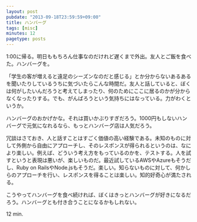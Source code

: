 ```yaml
---
layout: post
pubdate: "2013-09-18T23:59:59+09:00"
title: ハンバーグ
tags: [misc]
minutes: 12
pagetype: posts
---
```

1:00に帰る。明日ももちろん仕事なのだけれど遅くまで外出。友人とご飯を食べた。ハンバーグを。

「学生の客が増えると遠足のシーズンなのだと感じる」とか分からないあるあるを聞いたりしているうちに気づいたらこんな時間だ。友人と話していると、ぼくは何がしたいんだろうと考えてしまったり、何のためにここに居るのかが分からなくなったりする。でも、がんばろうという気持ちにはなっている。力がわくというか。

ハンバーグのおかげかな。それは買いかぶりすぎだろう。1000円もしないハンバーグで元気になれるなら、もっとハンバーグ店は人気だろう。

冗談はさておき、人と話すことはすごく価値の高い経験である。未知のものに対して外側から自由にアプローチし、そのレスポンスが得られるというのは、なにより楽しい。例えば、どういう考え方をもっているのかを、テストする。人を試すというと表現は悪いが、楽しいものだ。最近試しているAWSやAzureもそうだし、Ruby on RailsやNode.jsもそうだ。楽しい。知らないものに対して、何かしらのアプローチを行い、レスポンスを得ることは楽しい。知的好奇心が満たされる。

こうやってハンバーグを食べ続ければ、ぼくはきっとハンバーグが好きになるだろう。ハンバーグとも付き合うことになるかもしれない。

12 min.
